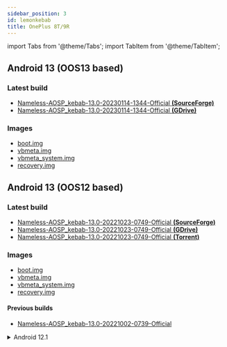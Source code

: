 ```yaml
---
sidebar_position: 3
id: lemonkebab
title: OnePlus 8T/9R
---
```


import Tabs from '@theme/Tabs'; import TabItem from '@theme/TabItem';

## Android 13 (**OOS13 based**)

### Latest build

- [Nameless-AOSP_kebab-13.0-20230114-1344-Official **(SourceForge)**](https://sourceforge.net/projects/nameless-aosp/files/kebab/Nameless-AOSP_kebab-13.0-20230114-1344-Official.zip)
- [Nameless-AOSP_kebab-13.0-20230114-1344-Official **(GDrive)**](https://drive.google.com/drive/folders/1QEa9nUWFS7Al4H-xP_Q9RQXXyNdBOuWQ?usp=sharing)

### Images

- [boot.img](https://sourceforge.net/projects/nameless-aosp/files/kebab/imgs_13/boot.img)
- [vbmeta.img](https://sourceforge.net/projects/nameless-aosp/files/kebab/imgs_13/vbmeta.img)
- [vbmeta_system.img](https://sourceforge.net/projects/nameless-aosp/files/kebab/imgs_13/vbmeta_system.img)
- [recovery.img](https://sourceforge.net/projects/nameless-aosp/files/kebab/imgs_13/recovery.img)

## Android 13 (**OOS12 based**)

### Latest build

- [Nameless-AOSP_kebab-13.0-20221023-0749-Official **(SourceForge)**](https://sourceforge.net/projects/nameless-aosp/files/kebab/Nameless-AOSP_kebab-13.0-20221023-0749-Official.zip)
- [Nameless-AOSP_kebab-13.0-20221023-0749-Official **(GDrive)**](https://drive.google.com/drive/folders/1QEa9nUWFS7Al4H-xP_Q9RQXXyNdBOuWQ?usp=sharing)
- [Nameless-AOSP_kebab-13.0-20221023-0749-Official **(Torrent)**](https://dl.nameless.wiki/Torrents/Nameless-AOSP_kebab-13.0-20221023-0749-Official.zip.torrent)

### Images

- [boot.img](https://sourceforge.net/projects/nameless-aosp/files/kebab/imgs_13/boot.img)
- [vbmeta.img](https://sourceforge.net/projects/nameless-aosp/files/kebab/imgs_13/vbmeta.img)
- [vbmeta_system.img](https://sourceforge.net/projects/nameless-aosp/files/kebab/imgs_13/vbmeta_system.img)
- [recovery.img](https://sourceforge.net/projects/nameless-aosp/files/kebab/imgs_13/recovery.img)

#### Previous builds

- [Nameless-AOSP_kebab-13.0-20221002-0739-Official](https://sourceforge.net/projects/nameless-aosp/files/kebab/Nameless-AOSP_kebab-13.0-20221002-0739-Official.zip)

<details><summary>Android 12.1</summary>

- [Nameless-AOSP_kebab-12.1-20220823-2345-Official](https://sourceforge.net/projects/nameless-aosp/files/kebab/Nameless-AOSP_kebab-12.1-20220823-2345-Official.zip)
- [Nameless-AOSP_kebab-12.1-20220723-1310-Official](https://sourceforge.net/projects/nameless-aosp/files/kebab/Nameless-AOSP_kebab-12.1-20220723-1310-Official.zip)

### Images

- [boot.img](https://sourceforge.net/projects/nameless-aosp/files/kebab/imgs_12.1/boot.img)
- [vbmeta.img](https://sourceforge.net/projects/nameless-aosp/files/kebab/imgs_12.1/vbmeta.img)
- [vbmeta_system.img](https://sourceforge.net/projects/nameless-aosp/files/kebab/imgs_12.1/vbmeta_system.img)
- [recovery.img](https://sourceforge.net/projects/nameless-aosp/files/kebab/imgs_12.1/recovery.img)

</details>
